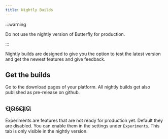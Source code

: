 ```yaml
---
title: Nightly Builds
---
```


:::warning

Do not use the nightly version of Butterfly for production.

:::

Nightly builds are designed to give you the option to test the latest version and get the newest features and give feedback.

## Get the builds

Go to the download pages of your platform.
All nightly builds get also published as pre-release on github.

## ପ୍ରୟୋଗ

Experiments are features that are not ready for production yet.
Default they are disabled. You can enable them in the settings under `Experiments`.
This tab is only visible in the nightly version.
